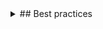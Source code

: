 <details>
<summary>
## Best practices
</summary>

### Do

- Use `Skeleton` to help ease a UI transition when we know the service will potentially take a longer amount of time to retrieve the data.
- Provide widths for each of the `Skeleton` elements you used to build a skeleton layout looking as close as possible to real content it is replacing.
- Add `aria-busy` to the top-level node of the loading container
- Use `Skeleton` if you know the UI loading time is longer than 1 second.

### Don't

- Build Skeleton UI with a lot of details. Circles and rectangles are really as detailed as you want to get. Adding more detail will result in confusion once the UI loads.
- Use `Skeleton` if you are confident that the UI will take less than a second to load.
</details>
